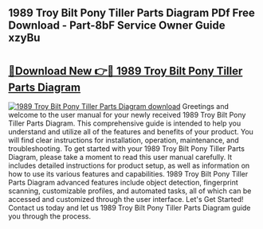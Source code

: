 ## 1989 Troy Bilt Pony Tiller Parts Diagram PDf Free Download - Part-8bF Service Owner Guide xzyBu

# <h2><a href="http://dfqnt4.blite.top/?on=1989+Troy+Bilt+Pony+Tiller+Parts+Diagram">🔗Download New 👉🔴 1989 Troy Bilt Pony Tiller Parts Diagram</a></h2>

[![1989 Troy Bilt Pony Tiller Parts Diagram download](https://i.imgur.com/lujVjoI.png)](http://dfqnt4.blite.top/?on=1989+Troy+Bilt+Pony+Tiller+Parts+Diagram)
Greetings and welcome to the user manual for your newly received 1989 Troy Bilt Pony Tiller Parts Diagram. This comprehensive guide is intended to help you understand and utilize all of the features and benefits of your product. You will find clear instructions for installation, operation, maintenance, and troubleshooting. To get started with your 1989 Troy Bilt Pony Tiller Parts Diagram, please take a moment to read this user manual carefully. It includes detailed instructions for product setup, as well as information on how to use its various features and capabilities. 1989 Troy Bilt Pony Tiller Parts Diagram advanced features include object detection, fingerprint scanning, customizable profiles, and automated tasks, all of which can be accessed and customized through the user interface. Let's Get Started! Contact us today and let us 1989 Troy Bilt Pony Tiller Parts Diagram guide you through the process.
